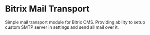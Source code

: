 Bitrix Mail Transport
==============================

Simple mail transport module for Bitrix CMS. Providing ability to setup custom SMTP server in settings and send all mail over it.